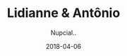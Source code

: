 ---
title: Lidianne & Antônio
subtitle: "Nupcial.."
layout: default
modal-id: 25
date: 2018-04-06
img: "Lidianne_Antônio-893x400.jpg"
thumbnail: "Lidianne_Antônio-893x400.jpg"
alt: image-alt
project-date: April 2014
client: Start Bootstrap
category: Web Development
description: "

Nupcial de Lidianne e Antônio, no Espaço Renata Motta, realizado no dia 21/01/12, com a ATiva assessorando e realizando um lindo cerimonial.

"

---